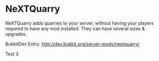 NeXTQuarry
==========

NeXTQuarry adds quarries to your server, without having your players required to have any mod installed. They can have several sizes &amp; upgrades.

BukkitDev Entry: http://dev.bukkit.org/server-mods/nextquarry/

Test 3
